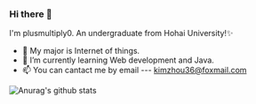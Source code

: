 ### Hi there 👋
I'm plusmultiply0. An undergraduate from Hohai University!✨ 

- 🔭 My major is Internet of things.
- 🌱 I’m currently learning Web development and Java.
- 📫 You can cantact me by email --- kimzhou36@foxmail.com

![Anurag's github stats](https://github-readme-stats.vercel.app/api?username=plusmultiply0&count_private=true&show_icons=true)
